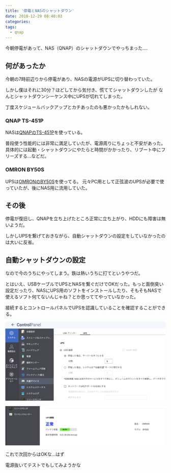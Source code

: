 ```yaml
---
title: '停電とNASのシャットダウン'
date: 2018-12-29 08:40:03
categories:
tags:
  - qnap
---
```


今朝停電があって、NAS（QNAP）のシャットダウンでやっちまった....

<!-- more -->

## 何があったか

今朝の7時前辺りから停電があり、NASの電源がUPSに切り替わっていた。

しかし僕はそれに30分？ほどしてから気付き、慌ててシャットダウンしたが
なんとシャットダウンシーケンス中にUPSが切れてしまった。

丁度スケジュールバックアップとカチあったのも悪かったかもしれない。

### QNAP TS-451P

NASは[QNAPのTS-451P](https://www.qnap.com/ja-jp/product/ts-451+)を使っている。

<a href="https://www.qnap.com/ja-jp/product/ts-451+" class="embedly-card" data-card-image="0" data-card-controls="0" data-card-align="left"></a>

普段使う性能的には非常に満足していたが、電源周りにちょっと不安があった。具体的には起動・シャットダウンにやたらと時間がかかったり、リブート中にフリーズする...などだ。

### OMRON BY50S

UPSは[OMRONのBY50S](https://www.oss.omron.co.jp/ups/product/by35-120s/by35-120s.html)を使ってる。
元々PC用として正弦波のUPSが必要で使っていたが、後にNAS用に流用していた。

<a href="https://www.oss.omron.co.jp/ups/product/by35-120s/by35-120s.html" class="embedly-card" data-card-image="0" data-card-controls="0" data-card-align="left"></a>

## その後

停電が復旧し、QNAPを立ち上げたところ正常に立ち上がり、HDDにも障害は無いようだ。

しかしUPSを繋げておきながら、自動シャットダウンの設定をしていなかったのは大いに反省。

## 自動シャットダウンの設定

なので今のうちにやってしまう。鉄は熱いうちに打てというやつだ。

とはいえ、USBケーブルでUPSとNASを繋ぐだけでOKだった。もっと面倒臭い設定だったり、NASにUPS用のソフトをインストールしたり、そもそもNASで使えるソフト何てないんじゃね？とか思っててやっていなかった。

接続するとコントロールパネルでUPSを認識していることを確認することができる。

![コントロールパネル - 外部デバイス - UPS（上部）](/images/52-01.png)

![コントロールパネル - 外部デバイス - UPS（下部）](/images/52-02.png)

これで次回からはOKな...はず

電源抜いてテストでもしてみようかな
